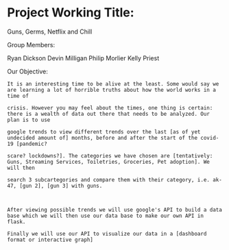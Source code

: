 <h1>Project Working Title:</h1> 

Guns, Germs, Netflix and Chill


Group Members:

Ryan Dickson
Devin Milligan
Philip Morlier
Kelly Priest


Our Objective:

    It is an interesting time to be alive at the least. Some would say we are learning a lot of horrible truths about how the world works in a time of 
    
    crisis. However you may feel about the times, one thing is certain: there is a wealth of data out there that needs to be analyzed. Our plan is to use 
    
    google trends to view different trends over the last [as of yet undecided amount of] months, before and after the start of the covid-19 [pandemic? 
    
    scare? lockdowns?]. The categories we have chosen are [tentatively: Guns, Streaming Services, Toiletries, Groceries, Pet adoption]. We will then 
    
    search 3 subcartegories and compare them with their category, i.e. ak-47, [gun 2], [gun 3] with guns. 

    
    
    After viewing possible trends we will use google's API to build a data base which we will then use our data base to make our own API in flask. 
    
    Finally we will use our API to visualize our data in a [dashboard format or interactive graph]